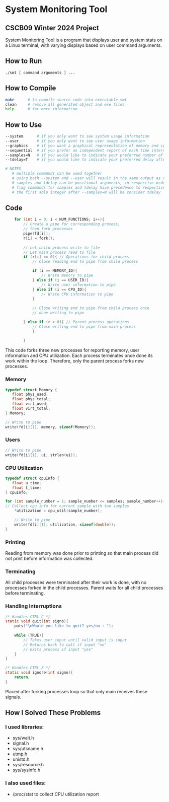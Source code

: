 # System Monitoring Tool
## CSCB09 Winter 2024 Project

System Monitoring Tool is a program that displays user and system stats on a Linux terminal, with varying displays based on user command arguments.

## How to Run
```
./smt [ command arguments ] ...
```

## How to Compile
```bash
make      # to compile source code into executable smt
clean     # remove all generated object and exe files
help      # for more information
```

## How to Use
```bash
--system      # if you only want to see system usage information
--user        # if you only want to see user usage information
--graphics    # if you want a graphical representation of memory and cpu utilization
--sequential  # if you prefer an independent report of each time interval
--samples=N   # if you would like to indicate your preferred number of samples
--tdelay=T    # if you would like to indicate your preferred delay after each sample

# NOTES
   # multiple commands can be used together
   # using both --system and --user will result in the same output as using neither command
   # samples and tdelay can be positional arguments, in respective order
   # flag commands for samples and tdelay have precedence to respective positional arguments
   # the first solo integer after --samples=N will be consider tdelay
```
## Code
```c
	for (int i = 0; i < NUM_FUNCTIONS; i++){		
		// Create a pipe for corresponding process,
        // then fork processes
		pipe(fd[i]);
		r[i] = fork();
		
		// Let child process write to file
		// Let main process read to file
		if (r[i] == 0){ // Operations for child process
			// Close reading end to pipe from child process

			if (i == MEMORY_ID){
				// Write memory to pipe
			} else if (i == USER_ID){
				// Write user information to pipe
			} else if (i == CPU_ID){
				// Write CPU information to pipe
			}
		
			// Close writing end to pipe from child process once
			// done writing to pipe

		} else if (r > 0){ // Parent process operations
			// Close writing end to pipe from main process
			}
			
		}
```
This code forks three new processes for reporting memory, user information and CPU utilization. Each process terminates once done its work within the loop. Therefore, only the parent process forks new processes.

### Memory
```c
typedef struct Memory {
   float phys_used;
   float phys_total;
   float virt_used;
   float virt_total;
} Memory;

// Write to pipe
write(fd[i][1], memory, sizeof(Memory));
```
### Users
```c
// Write to pipe
write(fd[i][1], ui, strlen(ui));
```

### CPU Utilization
```c
typedef struct cpuInfo {
   float u_time;
   float t_time;
} cpuInfo;

for (int sample_number = 1; sample_number <= samples; sample_number++){	
// Collect cpu info for current sample with two samples
	*utilization = cpu_util(sample_number);

	// Write to pipe
	write(fd[i][1], utilization, sizeof(double));
}
```
### Printing
Reading from memory was done prior to printing so that main process did not print before information was collected.

### Terminating
All child processes were terminated after their work is done, with no processes forked in the child processes. Parent waits for all child processes before terminating.

### Handling Interruptions
```c
/* Handles CTRL_C */
static void quit(int signo){
	puts("\nWould you like to quit? yes/no : ");
	
	while (TRUE){
		// Takes user input until valid input is input
		// Returns back to call if input "no"
		// Exits process if input "yes"
	}
}

/* Handles CTRL_Z */
static void ignore(int signo){
	return;
}
```
Placed after forking processes loop so that only main receives these signals.

## How I Solved These Problems
### I used libraries:
  - sys/wait.h
  - signal.h
  - sys/utsname.h
  - utmp.h
  - unistd.h
  - sys/resource.h
  - sys/sysinfo.h

### I also used files:
  - /proc/stat to collect CPU utilization report
